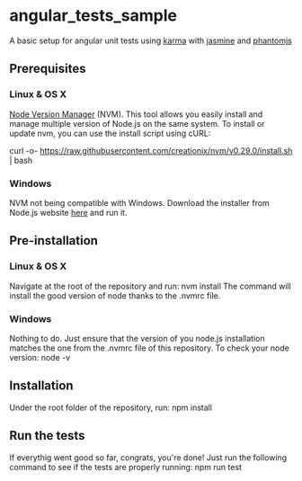 # angular_tests_sample
A basic setup for angular unit tests using [karma](http://karma-runner.github.io/0.13/index.html) with [jasmine](http://jasmine.github.io/) and [phantomjs](http://phantomjs.org/)

## Prerequisites

### Linux & OS X
[Node Version Manager](https://github.com/creationix/nvm) (NVM). This tool allows you easily install and manage multiple version of Node.js on the same system.
To install or update nvm, you can use the install script using cURL:

   curl -o- https://raw.githubusercontent.com/creationix/nvm/v0.29.0/install.sh | bash


### Windows
NVM not being compatible with Windows. Download the installer from Node.js website [here](https://nodejs.org/dist/v4.2.3/node-v4.2.3-x86.msi) and run it.

## Pre-installation
### Linux & OS X
Navigate at the root of the repository and run:
   nvm install
The command will install the good version of node thanks to the .nvmrc file.

### Windows
Nothing to do. Just ensure that the version of you node.js installation matches the one from the .nvmrc file of this repository.
To check your node version:
   node -v

## Installation
Under the root folder of the repository, run:
   npm install

## Run the tests
If everythig went good so far, congrats, you're done!
Just run the following command to see if the tests are properly running:
   npm run test
